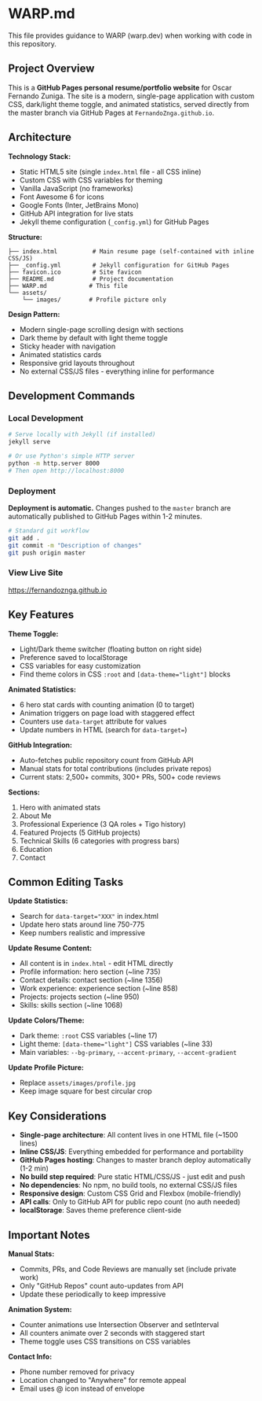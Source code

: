 # WARP.md

This file provides guidance to WARP (warp.dev) when working with code in this repository.

## Project Overview

This is a **GitHub Pages personal resume/portfolio website** for Oscar Fernando Zuniga. The site is a modern, single-page application with custom CSS, dark/light theme toggle, and animated statistics, served directly from the master branch via GitHub Pages at `FernandoZnga.github.io`.

## Architecture

**Technology Stack:**
- Static HTML5 site (single `index.html` file - all CSS inline)
- Custom CSS with CSS variables for theming
- Vanilla JavaScript (no frameworks)
- Font Awesome 6 for icons
- Google Fonts (Inter, JetBrains Mono)
- GitHub API integration for live stats
- Jekyll theme configuration (`_config.yml`) for GitHub Pages

**Structure:**
```
├── index.html          # Main resume page (self-contained with inline CSS/JS)
├── _config.yml         # Jekyll configuration for GitHub Pages
├── favicon.ico         # Site favicon
├── README.md           # Project documentation
├── WARP.md            # This file
└── assets/
    └── images/        # Profile picture only
```

**Design Pattern:**
- Modern single-page scrolling design with sections
- Dark theme by default with light theme toggle
- Sticky header with navigation
- Animated statistics cards
- Responsive grid layouts throughout
- No external CSS/JS files - everything inline for performance

## Development Commands

### Local Development
```bash
# Serve locally with Jekyll (if installed)
jekyll serve

# Or use Python's simple HTTP server
python -m http.server 8000
# Then open http://localhost:8000
```

### Deployment
**Deployment is automatic.** Changes pushed to the `master` branch are automatically published to GitHub Pages within 1-2 minutes.

```bash
# Standard git workflow
git add .
git commit -m "Description of changes"
git push origin master
```

### View Live Site
https://fernandoznga.github.io

## Key Features

**Theme Toggle:**
- Light/Dark theme switcher (floating button on right side)
- Preference saved to localStorage
- CSS variables for easy customization
- Find theme colors in CSS `:root` and `[data-theme="light"]` blocks

**Animated Statistics:**
- 6 hero stat cards with counting animation (0 to target)
- Animation triggers on page load with staggered effect
- Counters use `data-target` attribute for values
- Update numbers in HTML (search for `data-target=`)

**GitHub Integration:**
- Auto-fetches public repository count from GitHub API
- Manual stats for total contributions (includes private repos)
- Current stats: 2,500+ commits, 300+ PRs, 500+ code reviews

**Sections:**
1. Hero with animated stats
2. About Me
3. Professional Experience (3 QA roles + Tigo history)
4. Featured Projects (5 GitHub projects)
5. Technical Skills (6 categories with progress bars)
6. Education
7. Contact

## Common Editing Tasks

**Update Statistics:**
- Search for `data-target="XXX"` in index.html
- Update hero stats around line 750-775
- Keep numbers realistic and impressive

**Update Resume Content:**
- All content is in `index.html` - edit HTML directly
- Profile information: hero section (~line 735)
- Contact details: contact section (~line 1356)
- Work experience: experience section (~line 858)
- Projects: projects section (~line 950)
- Skills: skills section (~line 1068)

**Update Colors/Theme:**
- Dark theme: `:root` CSS variables (~line 17)
- Light theme: `[data-theme="light"]` CSS variables (~line 33)
- Main variables: `--bg-primary`, `--accent-primary`, `--accent-gradient`

**Update Profile Picture:**
- Replace `assets/images/profile.jpg`
- Keep image square for best circular crop

## Key Considerations

- **Single-page architecture**: All content lives in one HTML file (~1500 lines)
- **Inline CSS/JS**: Everything embedded for performance and portability
- **GitHub Pages hosting**: Changes to master branch deploy automatically (1-2 min)
- **No build step required**: Pure static HTML/CSS/JS - just edit and push
- **No dependencies**: No npm, no build tools, no external CSS/JS files
- **Responsive design**: Custom CSS Grid and Flexbox (mobile-friendly)
- **API calls**: Only to GitHub API for public repo count (no auth needed)
- **localStorage**: Saves theme preference client-side

## Important Notes

**Manual Stats:**
- Commits, PRs, and Code Reviews are manually set (include private work)
- Only "GitHub Repos" count auto-updates from API
- Update these periodically to keep impressive

**Animation System:**
- Counter animations use Intersection Observer and setInterval
- All counters animate over 2 seconds with staggered start
- Theme toggle uses CSS transitions on CSS variables

**Contact Info:**
- Phone number removed for privacy
- Location changed to "Anywhere" for remote appeal
- Email uses @ icon instead of envelope
